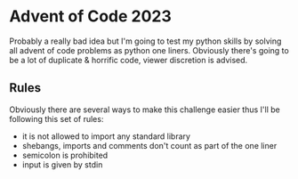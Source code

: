 # Advent of Code 2023
Probably a really bad idea but I'm going to test my python skills by solving all advent of code problems as python one liners. Obviously there's going to be a lot of duplicate & horrific code, viewer discretion is advised.

## Rules
Obviously there are several ways to make this challenge easier thus I'll be following this set of rules:
- it is not allowed to import any standard library
- shebangs, imports and comments don't count as part of the one liner
- semicolon is prohibited
- input is given by stdin
